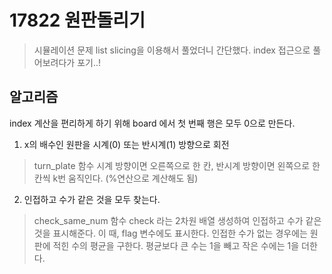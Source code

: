 # 17822 원판돌리기
> 시뮬레이션 문제
> list slicing을 이용해서 풀었더니 간단했다. 
> index 접근으로 풀어보려다가 포기..!


## 알고리즘
index 계산을 편리하게 하기 위해 board 에서 첫 번째 행은 모두 0으로 만든다. 


1. x의 배수인 원판을 시계(0) 또는 반시계(1) 방향으로 회전
> turn_plate 함수 
> 시계 방향이면 오른쪽으로 한 칸, 반시계 방향이면 왼쪽으로 한 칸씩 k번 움직인다. (%연산으로 계산해도 됨)


2. 인접하고 수가 같은 것을 모두 찾는다.
> check_same_num 함수
> check 라는 2차원 배열 생성하여 인접하고 수가 같은 것을 표시해준다. 이 때, flag 변수에도 표시한다.
> 인접한 수가 없는 경우에는 원판에 적힌 수의 평균을 구한다. 평균보다 큰 수는 1을 빼고 작은 수에는 1을 더한다.
